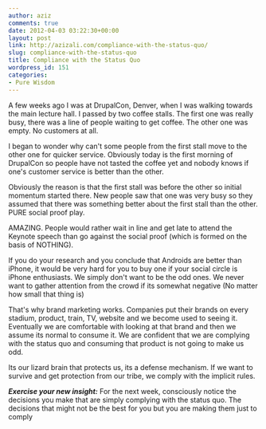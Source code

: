 ```yaml
---
author: aziz
comments: true
date: 2012-04-03 03:22:30+00:00
layout: post
link: http://azizali.com/compliance-with-the-status-quo/
slug: compliance-with-the-status-quo
title: Compliance with the Status Quo
wordpress_id: 151
categories:
- Pure Wisdom
---
```


A few weeks ago I was at DrupalCon, Denver, when I was walking towards the main lecture hall. I passed by two coffee stalls. The first one was really busy, there was a line of people waiting to get coffee. The other one was empty. No customers at all.

I began to wonder why can't some people from the first stall move to the other one for quicker service. Obviously today is the first morning of DrupalCon so people have not tasted the coffee yet and nobody knows if one's customer service is better than the other.

Obviously the reason is that the first stall was before the other so initial momentum started there. New people saw that one was very busy so they assumed that there was something better about the first stall than the other. PURE social proof play.

AMAZING. People would rather wait in line and get late to attend the Keynote speech than go against the social proof (which is formed on the basis of NOTHING).

If you do your research and you conclude that Androids are better than iPhone, it would be very hard for you to buy one if your social circle is iPhone enthusiasts. We simply don't want to be the odd ones. We never want to gather attention from the crowd if its somewhat negative (No matter how small that thing is)

That's why brand marketing works. Companies put their brands on every stadium, product, train, TV, website and we become used to seeing it. Eventually we are comfortable with looking at that brand and then we assume its normal to consume it. We are confident that we are complying with the status quo and consuming that product is not going to make us odd.

Its our lizard brain that protects us, its a defense mechanism. If we want to survive and get protection from our tribe, we comply with the implicit rules.

_**Exercise your new insight:**_ For the next week, consciously notice the decisions you make that are simply complying with the status quo. The decisions that might not be the best for you but you are making them just to comply
